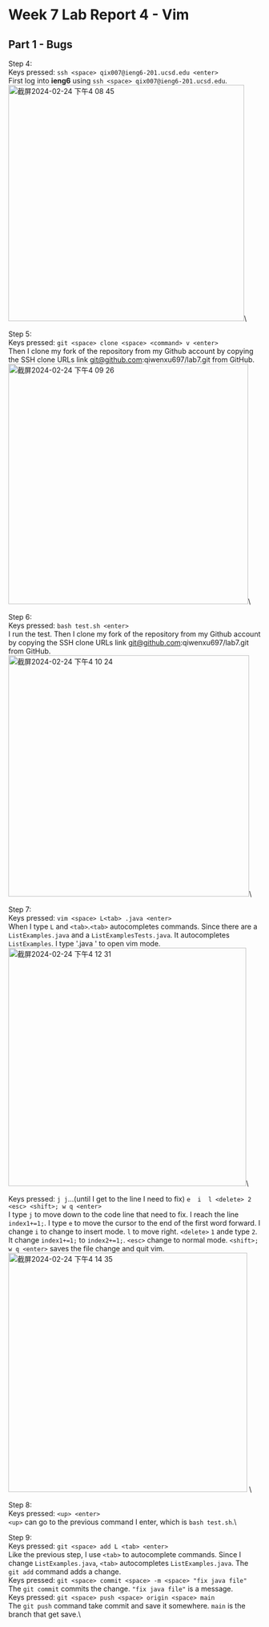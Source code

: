 # Week 7 Lab Report 4 - Vim 
## Part 1 - Bugs
Step 4: \
Keys pressed: `ssh <space> qix007@ieng6-201.ucsd.edu <enter>` \
First log into **ieng6** using `ssh <space> qix007@ieng6-201.ucsd.edu`. \
<img width="471" alt="截屏2024-02-24 下午4 08 45" src="https://github.com/qiwenxu697/cse15l-w7lab4-report/assets/147675962/51e3dfed-c4ab-4f80-8ba7-c1f5494f175d">\

Step 5: \
Keys pressed: `git <space> clone <space> <command> v <enter>`\
Then I clone my fork of the repository from my Github account by copying the SSH clone URLs link git@github.com:qiwenxu697/lab7.git from GitHub. \
<img width="479" alt="截屏2024-02-24 下午4 09 26" src="https://github.com/qiwenxu697/cse15l-w7lab4-report/assets/147675962/65fe565d-9a0a-4b23-817f-4b1df22e22b8">\


Step 6: \
Keys pressed: `bash test.sh <enter>`\
I run the test.
Then I clone my fork of the repository from my Github account by copying the SSH clone URLs link git@github.com:qiwenxu697/lab7.git from GitHub. \
<img width="481" alt="截屏2024-02-24 下午4 10 24" src="https://github.com/qiwenxu697/cse15l-w7lab4-report/assets/147675962/f5c7e775-e03d-4212-add8-75b7261a095c">\

Step 7: \
Keys pressed: `vim <space> L<tab> .java <enter>` \
When I type `L` and `<tab>`.`<tab>` autocompletes commands. Since there are a `ListExamples.java` and a `ListExamplesTests.java`. It autocompletes `ListExamples`. I type '.java <enter>' to open vim mode. \
<img width="475" alt="截屏2024-02-24 下午4 12 31" src="https://github.com/qiwenxu697/cse15l-w7lab4-report/assets/147675962/ae18a20b-ba17-41d3-8146-f2cff7eedf53">\

Keys pressed: `j j`...(until I get to the line I need to fix) `e  i  l <delete> 2 <esc> <shift>; w q <enter>` \
I type `j` to move down to the code line that need to fix. I reach the line `index1+=1;`. I type `e` to move the cursor to the end of the first word forward. I change `i` to change to insert mode. `l` to move right. `<delete>` `1` ande type `2`. It change `index1+=1;` to `index2+=1;`. `<esc>` change to normal mode. `<shift>; w q <enter>` saves the file change and quit vim. \
<img width="477" alt="截屏2024-02-24 下午4 14 35" src="https://github.com/qiwenxu697/cse15l-w7lab4-report/assets/147675962/bc4d6d3b-c8a1-4345-bb11-5c9403192857"> \

Step 8: \
Keys pressed: `<up> <enter>` \
`<up>` can go to the previous command I enter, which is `bash test.sh`.\


Step 9: \
Keys pressed: `git <space> add L <tab> <enter>` \
Like the previous step, I use `<tab>` to autocomplete commands. Since I change `ListExamples.java`, `<tab>` autocompletes `ListExamples.java`. The `git add` command adds a change.\
Keys pressed: `git <space> commit <space> -m <space> "fix java file"`\
The `git commit` commits the change. `"fix java file"` is a message.\
Keys pressed: `git <space> push <space> origin <space> main`\
The `git push` command take commit and save it somewhere. `main` is the branch that get save.\
